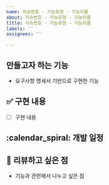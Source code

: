 ```yaml
---
name: 이슈번호 - 기능유형 - 기능이름
about: 이슈번호 - 기능유형 - 기능이름
title: 이슈번호 - 기능유형 - 기능이름
labels: ''
assignees: ''

---
```


## 만들고자 하는 기능
- 요구사항 명세서 기반으로 구현한 기능 

## :white_check_mark: 구현 내용
- [ ] 구현 내용

## :calendar_spiral: 개발 일정 

## :speech_balloon: 리뷰하고 싶은 점
- 기능과 관련해서 나누고 싶은 점

